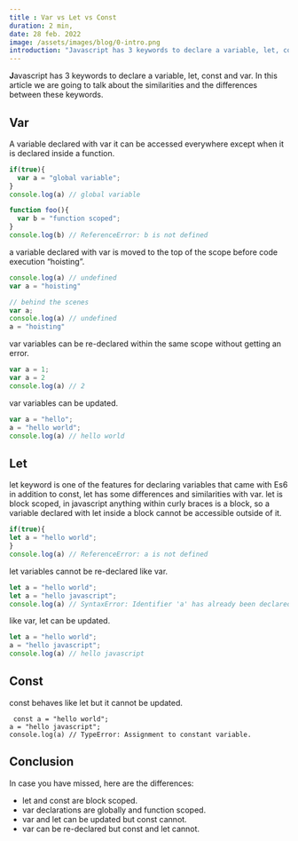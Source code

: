 ```yaml
---
title : Var vs Let vs Const 
duration: 2 min,
date: 28 feb. 2022
image: /assets/images/blog/0-intro.png
introduction: "Javascript has 3 keywords to declare a variable, let, const and var. In this article we are going to talk about the similarities and the differences between these keywords."
---
```


**J**avascript has 3 keywords to declare a variable, let, const and var. In this article we are going to talk about the similarities and the differences between these keywords.

## Var 
A variable declared with var it can be accessed everywhere except when it is declared inside a function.
```javascript
if(true){
  var a = "global variable";
}
console.log(a) // global variable

function foo(){
  var b = "function scoped";
}
console.log(b) // ReferenceError: b is not defined
```
a variable declared with var is moved to the top of the scope before code execution “hoisting”.
```javascript
console.log(a) // undefined
var a = "hoisting"

// behind the scenes 
var a;
console.log(a) // undefined
a = "hoisting"  
```
var variables can be re-declared within the same scope without getting an error.
```javascript
var a = 1;
var a = 2 
console.log(a) // 2
```
var variables can be updated.
```javascript
var a = "hello";
a = "hello world";
console.log(a) // hello world
``` 

## Let
let keyword is one of the features for declaring variables that came with Es6 in addition to const, let has some differences and similarities with var.
let is block scoped, in javascript anything within curly braces is a block, so a variable declared with let inside a block cannot be accessible outside of it.
```javascript
if(true){
let a = "hello world";
}
console.log(a) // ReferenceError: a is not defined
```
let variables cannot be re-declared like var.
```javascript
let a = "hello world";
let a = "hello javascript";
console.log(a) // SyntaxError: Identifier 'a' has already been declared
```
like var, let can be updated.
```javascript
let a = "hello world";
a = "hello javascript";
console.log(a) // hello javascript
```
## Const 
const behaves like let but it cannot be updated.
```javscript
 const a = "hello world";
a = "hello javascript";
console.log(a) // TypeError: Assignment to constant variable.
```

## Conclusion

In case you have missed, here are the differences:
- let and const are block scoped.
- var declarations are globally and function scoped.
- var and let can be updated but const cannot. 
- var can be re-declared but const and let cannot.





